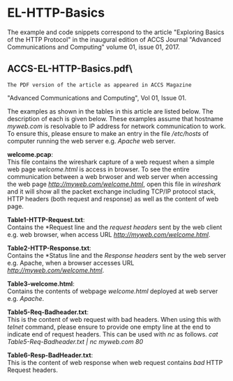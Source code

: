 # EL-HTTP-Basics
The example and code snippets correspond to the article "Exploring Basics of the HTTP Protocol" 
in the inaugural edition of ACCS Journal "Advanced Communications and Computing" volume 01, issue 01, 2017.

## ACCS-EL-HTTP-Basics.pdf\
	The PDF version of the article as appeared in ACCS Magazine
"Advanced Communications and Computing", Vol 01, Issue 01.

The examples as shown in the tables in this article are
listed below. The description of each is given below. These examples assume that hostname
*myweb.com* is resolvable to IP address for network communication to work. To ensure this,
please ensure to make an entry in the file */etc/hosts* of computer running the web server
e.g. *Apache* web server.

**welcome.pcap**:\
        This file contains the wireshark capture of a web request when a simple web page
        *welcome.html* is access in browser. To see the entire communication between a web brwoser and web server when accessing the web page *http://myweb.com/welcome.html*, open this file in *wireshark* and it will show all the packet exchange including TCP/IP protocol stack, HTTP headers (both request and response) as well as the content of web page.

**Table1-HTTP-Request.txt**:\
        Contains the *Request line and the *request headers* sent by the web client e.g.
        web browser, when access URL *http://myweb.com/welcome.html*.

**Table2-HTTP-Response.txt**:\
        Contains the *Status line and the *Response headers* sent by the web server  e.g.
        Apache, when a browser accesses URL *http://myweb.com/welcome.html*.

**Table3-welcome.html**:\
        Contains the contents of webpage *welcome.html* deployed at web server e.g.
        *Apache*.

**Table5-Req-Badheader.txt**:\
        This is the content of web request with bad headers.
        When using this with *telnet* command, please ensure to provide one empty line at
        the end to indicate end of request headers. This can be used with *nc* as follows.
        *cat Table5-Req-Badheader.txt | nc myweb.com 80*

**Table6-Resp-BadHeader.txt**:\
        This is the content of web response when web request contains *bad* HTTP Request headers.

